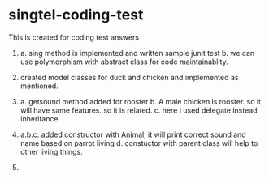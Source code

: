 # singtel-coding-test
This is created for coding test answers


1.
	a. sing method is implemented and written sample junit test
	b. we can use polymorphism with abstract class for code maintainablity.

2. created model classes for duck and chicken and implemented as mentioned.

3. 
	a. getsound method added for rooster
	b. A male chicken is rooster. so it will have same features. so it is related.
	c. here i used delegate instead inheritance. 

4. 
	a.b.c: added constructor with Animal, it will print correct sound and name based on parrot living
	d. constuctor with parent class will help to other living things.
	
5.
	
